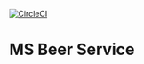 [![CircleCI](https://circleci.com/gh/monirajan/ms-beer-service.svg?style=svg&circle-token=06886a1f072302907f1c5c97b9b726e6efd834ed)](https://circleci.com/gh/monirajan/ms-beer-service)
# MS Beer Service